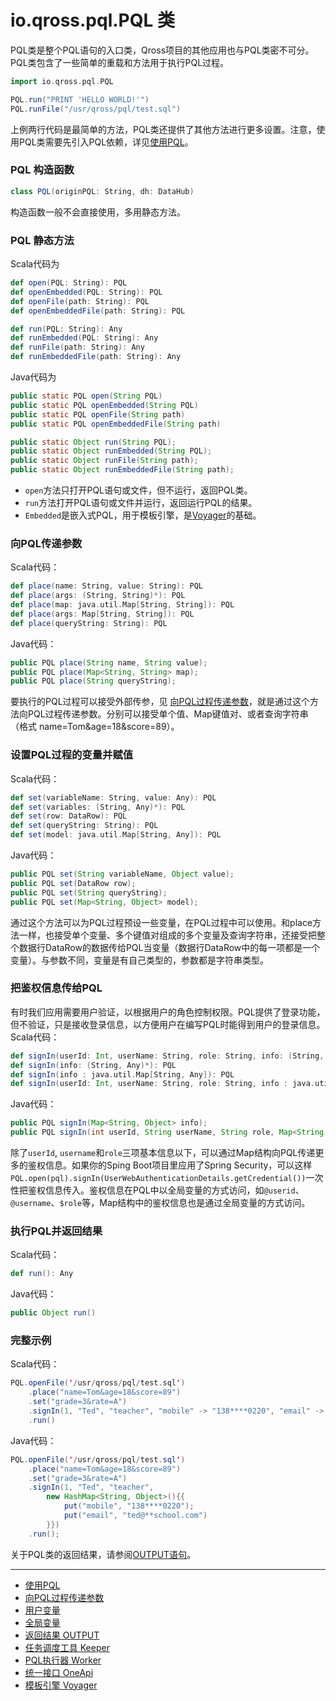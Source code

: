 # io.qross.pql.PQL 类
PQL类是整个PQL语句的入口类，Qross项目的其他应用也与PQL类密不可分。PQL类包含了一些简单的重载和方法用于执行PQL过程。

```scala
import io.qross.pql.PQL

PQL.run("PRINT 'HELLO WORLD!'")
PQL.runFile("/usr/qross/pql/test.sql")
```
上例两行代码是最简单的方法，PQL类还提供了其他方法进行更多设置。注意，使用PQL类需要先引入PQL依赖，详见[使用PQL](/pql/use-pql.md)。

### PQL 构造函数
```scala
class PQL(originPQL: String, dh: DataHub) 
```
构造函数一般不会直接使用，多用静态方法。

### PQL 静态方法
Scala代码为
```scala
def open(PQL: String): PQL
def openEmbedded(PQL: String): PQL
def openFile(path: String): PQL
def openEmbeddedFile(path: String): PQL

def run(PQL: String): Any
def runEmbedded(PQL: String): Any
def runFile(path: String): Any
def runEmbeddedFile(path: String): Any
```
Java代码为
```java
public static PQL open(String PQL)
public static PQL openEmbedded(String PQL)
public static PQL openFile(String path)
public static PQL openEmbeddedFile(String path)

public static Object run(String PQL);
public static Object runEmbedded(String PQL);
public static Object runFile(String path);
public static Object runEmbeddedFile(String path);
```
* `open`方法只打开PQL语句或文件，但不运行，返回PQL类。
* `run`方法打开PQL语句或文件并运行，返回运行PQL的结果。
* `Embedded`是嵌入式PQL，用于模板引擎，是[Voyager](/voyager/overview.md)的基础。

### 向PQL传递参数
Scala代码：
```scala
def place(name: String, value: String): PQL
def place(args: (String, String)*): PQL
def place(map: java.util.Map[String, String]): PQL
def place(args: Map[String, String]): PQL
def place(queryString: String): PQL
```
Java代码：
```java
public PQL place(String name, String value);
public PQL place(Map<String, String> map);
public PQL place(String queryString);
```

要执行的PQL过程可以接受外部传参，见 [向PQL过程传递参数](/pql/params.md)，就是通过这个方法向PQL过程传递参数。分别可以接受单个值、Map键值对、或者查询字符串（格式 name=Tom&age=18&score=89）。

### 设置PQL过程的变量并赋值
Scala代码：
```scala
def set(variableName: String, value: Any): PQL
def set(variables: (String, Any)*): PQL
def set(row: DataRow): PQL
def set(queryString: String): PQL
def set(model: java.util.Map[String, Any]): PQL
```
Java代码：
```java
public PQL set(String variableName, Object value);
public PQL set(DataRow row);
public PQL set(String queryString);
public PQL set(Map<String, Object> model);
```

通过这个方法可以为PQL过程预设一些变量，在PQL过程中可以使用。和place方法一样，也接受单个变量、多个键值对组成的多个变量及查询字符串，还接受把整个数据行DataRow的数据传给PQL当变量（数据行DataRow中的每一项都是一个变量）。与参数不同，变量是有自己类型的，参数都是字符串类型。


### 把鉴权信息传给PQL
有时我们应用需要用户验证，以根据用户的角色控制权限。PQL提供了登录功能，但不验证，只是接收登录信息，以方便用户在编写PQL时能得到用户的登录信息。  
Scala代码：
```scala
def signIn(userId: Int, userName: String, role: String, info: (String, Any)*): PQL
def signIn(info: (String, Any)*): PQL
def signIn(info : java.util.Map[String, Any]): PQL
def signIn(userId: Int, userName: String, role: String, info : java.util.Map[String, Any]): PQL
```
Java代码：
```java
public PQL signIn(Map<String, Object> info);
public PQL signIn(int userId, String userName, String role, Map<String, Object> info);
```

除了`userId`, `username`和`role`三项基本信息以下，可以通过Map结构向PQL传递更多的鉴权信息。如果你的Sping Boot项目里应用了Spring Security，可以这样`PQL.open(pql).signIn(UserWebAuthenticationDetails.getCredential())`一次性把鉴权信息传入。鉴权信息在PQL中以全局变量的方式访问，如`@userid`、`@username`、`$role`等，Map结构中的鉴权信息也是通过全局变量的方式访问。

### 执行PQL并返回结果
Scala代码：
```scala
def run(): Any
```
Java代码：
```java
public Object run()
```

### 完整示例
Scala代码：
```scala
PQL.openFile('/usr/qross/pql/test.sql')
    .place("name=Tom&age=18&score=89")
    .set("grade=3&rate=A")
    .signIn(1, "Ted", "teacher", "mobile" -> "138****0220", "email" -> "ted@**school.com")
    .run()
```
Java代码：
```java
PQL.openFile('/usr/qross/pql/test.sql')
    .place("name=Tom&age=18&score=89")
    .set("grade=3&rate=A")
    .signIn(1, "Ted", "teacher", 
        new HashMap<String, Object>(){{
            put("mobile", "138****0220");
            put("email", "ted@**school.com")
        }})
    .run();
```

关于PQL类的返回结果，请参阅[OUTPUT语句](/pql/output.md)。


---
* [使用PQL](/pql/use-pql.md)
* [向PQL过程传递参数](/pql/params.md)
* [用户变量](/pql/variable.md)
* [全局变量](/pql/global.md)
* [返回结果 OUTPUT](/pql/output.md)
* [任务调度工具 Keeper](/keeper/overview.md)
* [PQL执行器 Worker](/worker/overview.md)
* [统一接口 OneApi](/oneapi/overview.md)
* [模板引擎 Voyager](/voyager/overview.md)